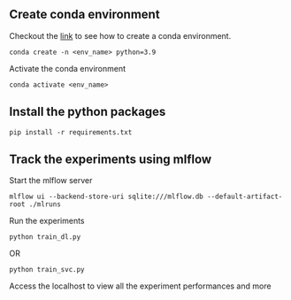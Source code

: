 ## Create conda environment

Checkout the [link](https://conda.io/projects/conda/en/latest/user-guide/tasks/manage-environments.html#creating-an-environment-with-commands) to see how to create a conda environment.

```
conda create -n <env_name> python=3.9
```
Activate the conda environment

```
conda activate <env_name>
```

## Install the python packages

```
pip install -r requirements.txt
```

## Track the experiments using mlflow

Start the mlflow server
```
mlflow ui --backend-store-uri sqlite:///mlflow.db --default-artifact-root ./mlruns
```
Run the experiments
```
python train_dl.py
```
OR
```
python train_svc.py
```
Access the localhost to view all the experiment performances and more

